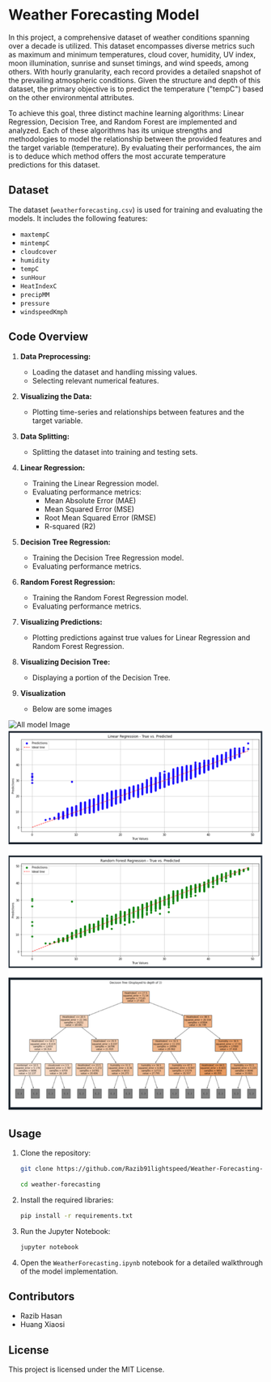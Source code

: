 # Weather Forecasting Model

In this project, a comprehensive dataset of weather conditions spanning over a decade is utilized. This dataset encompasses diverse metrics such as maximum and minimum temperatures, cloud cover, humidity, UV index, moon illumination, sunrise and sunset timings, and wind speeds, among others. With hourly granularity, each record provides a detailed snapshot of the prevailing atmospheric conditions. Given the structure and depth of this dataset, the primary objective is to predict the temperature ("tempC") based on the other environmental attributes.

To achieve this goal, three distinct machine learning algorithms: Linear Regression, Decision Tree, and Random Forest are implemented and analyzed. Each of these algorithms has its unique strengths and methodologies to model the relationship between the provided features and the target variable (temperature). By evaluating their performances, the aim is to deduce which method offers the most accurate temperature predictions for this dataset.

## Dataset

The dataset (`weatherforecasting.csv`) is used for training and evaluating the models. It includes the following features:

- `maxtempC`
- `mintempC`
- `cloudcover`
- `humidity`
- `tempC`
- `sunHour`
- `HeatIndexC`
- `precipMM`
- `pressure`
- `windspeedKmph`

## Code Overview

1. **Data Preprocessing:**
   - Loading the dataset and handling missing values.
   - Selecting relevant numerical features.

2. **Visualizing the Data:**
   - Plotting time-series and relationships between features and the target variable.

3. **Data Splitting:**
   - Splitting the dataset into training and testing sets.

4. **Linear Regression:**
   - Training the Linear Regression model.
   - Evaluating performance metrics:
     - Mean Absolute Error (MAE)
     - Mean Squared Error (MSE)
     - Root Mean Squared Error (RMSE)
     - R-squared (R2)

5. **Decision Tree Regression:**
   - Training the Decision Tree Regression model.
   - Evaluating performance metrics.

6. **Random Forest Regression:**
   - Training the Random Forest Regression model.
   - Evaluating performance metrics.

7. **Visualizing Predictions:**
   - Plotting predictions against true values for Linear Regression and Random Forest Regression.

8. **Visualizing Decision Tree:**
   - Displaying a portion of the Decision Tree.

9. **Visualization**
   - Below are some images

  ![All model Image](images/Metrics.png)
  ![All model Image](images/LD.png)

## Usage

1. Clone the repository:

    ```bash
    git clone https://github.com/Razib91lightspeed/Weather-Forecasting-Model.git
    ```
    ```bash
    cd weather-forecasting
    ```

2. Install the required libraries:

    ```bash
    pip install -r requirements.txt
    ```

3. Run the Jupyter Notebook:

    ```bash
    jupyter notebook
    ```

4. Open the `WeatherForecasting.ipynb` notebook for a detailed walkthrough of the model implementation.

## Contributors

- Razib Hasan
- Huang Xiaosi

## License

This project is licensed under the MIT License.
